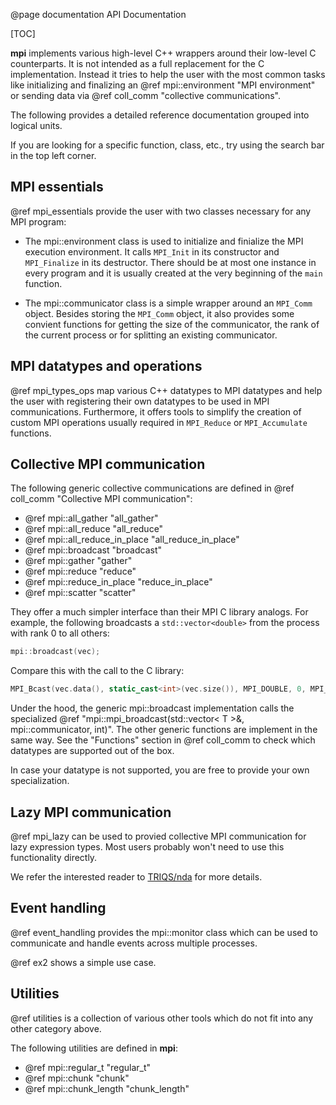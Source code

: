 @page documentation API Documentation

[TOC]

**mpi** implements various high-level C++ wrappers around their low-level C counterparts.
It is not intended as a full replacement for the C implementation.
Instead it tries to help the user with the most common tasks like initializing and finalizing
an @ref mpi::environment "MPI environment" or sending data via @ref coll_comm "collective communications".

The following provides a detailed reference documentation grouped into logical units.

If you are looking for a specific function, class, etc., try using the search bar in the top left corner.

## MPI essentials

@ref mpi_essentials provide the user with two classes necessary for any MPI program:

* The mpi::environment class is used to initialize and finialize the MPI execution environment.
    It calls `MPI_Init` in its constructor and `MPI_Finalize` in its destructor.
    There should be at most one instance in every program and it is usually created at the very beginning of the `main` function.

* The mpi::communicator class is a simple wrapper around an `MPI_Comm` object.
    Besides storing the `MPI_Comm` object, it also provides some convient functions for getting the size of the communicator,
    the rank of the current process or for splitting an existing communicator.

## MPI datatypes and operations

@ref mpi_types_ops map various C++ datatypes to MPI datatypes and help the user with registering their own datatypes to be
used in MPI communications.
Furthermore, it offers tools to simplify the creation of custom MPI operations usually required in `MPI_Reduce` or `MPI_Accumulate` functions.

## Collective MPI communication

The following generic collective communications are defined in @ref coll_comm "Collective MPI communication":

* @ref mpi::all_gather "all_gather"
* @ref mpi::all_reduce "all_reduce"
* @ref mpi::all_reduce_in_place "all_reduce_in_place"
* @ref mpi::broadcast "broadcast"
* @ref mpi::gather "gather"
* @ref mpi::reduce "reduce"
* @ref mpi::reduce_in_place "reduce_in_place"
* @ref mpi::scatter "scatter"

They offer a much simpler interface than their MPI C library analogs. For example, the following broadcasts a `std::vector<double>`
from the process with rank 0 to all others:

```cpp
mpi::broadcast(vec);
```

Compare this with the call to the C library:

```cpp
MPI_Bcast(vec.data(), static_cast<int>(vec.size()), MPI_DOUBLE, 0, MPI_COMM_WORLD);
```

Under the hood, the generic mpi::broadcast implementation calls the specialized @ref "mpi::mpi_broadcast(std::vector< T >&, mpi::communicator, int)".
The other generic functions are implement in the same way.
See the "Functions" section in @ref coll_comm to check which datatypes are supported out of the box.

In case your datatype is not supported, you are free to provide your own specialization.

## Lazy MPI communication

@ref mpi_lazy can be used to provied collective MPI communication for lazy expression types.
Most users probably won't need to use this functionality directly.

We refer the interested reader to [TRIQS/nda](https://github.com/TRIQS/nda/blob/unstable/c%2B%2B/nda/mpi/reduce.hpp) for more details.

## Event handling

@ref event_handling provides the mpi::monitor class which can be used to communicate and handle events across multiple
processes.

@ref ex2 shows a simple use case.

## Utilities

@ref utilities is a collection of various other tools which do not fit into any other category above.

The following utilities are defined in **mpi**:

* @ref mpi::regular_t "regular_t"
* @ref mpi::chunk "chunk"
* @ref mpi::chunk_length "chunk_length"
